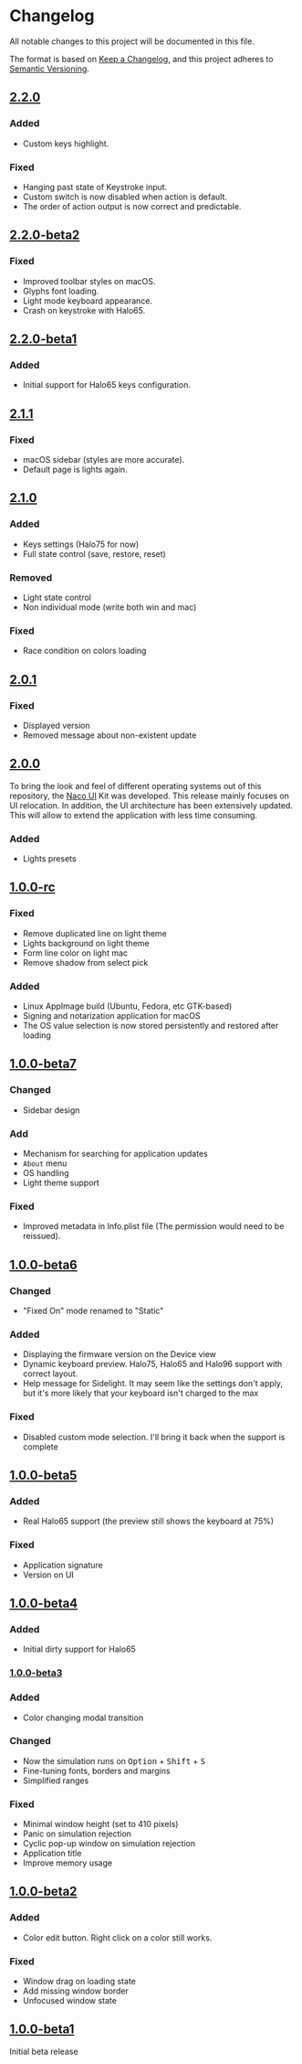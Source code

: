 # Changelog

All notable changes to this project will be documented in this file.

The format is based on [Keep a Changelog][],
and this project adheres to [Semantic Versioning][].

## [2.2.0]

### Added

- Custom keys highlight.

### Fixed

- Hanging past state of Keystroke input.
- Custom switch is now disabled when action is default.
- The order of action output is now correct and predictable.

## [2.2.0-beta2]

### Fixed

- Improved toolbar styles on macOS.
- Glyphs font loading.
- Light mode keyboard appearance.
- Crash on keystroke with Halo65.

## [2.2.0-beta1]

### Added

- Initial support for Halo65 keys configuration.

## [2.1.1]

### Fixed

- macOS sidebar (styles are more accurate).
- Default page is lights again.

## [2.1.0]

### Added

* Keys settings (Halo75 for now)
* Full state control (save, restore, reset)

### Removed

* Light state control
* Non individual mode (write both win and mac)

### Fixed

* Race condition on colors loading

## [2.0.1]

### Fixed

* Displayed version
* Removed message about non-existent update

## [2.0.0]

To bring the look and feel of different operating systems out of this repository, the [Naco UI](https://naco.myrt.co/) Kit was developed. This release mainly focuses on UI relocation. In addition, the UI architecture has been extensively updated. This will allow to extend the application with less time consuming.

### Added

* Lights presets

## [1.0.0-rc]

### Fixed

* Remove duplicated line on light theme
* Lights background on light theme
* Form line color on light mac
* Remove shadow from select pick

### Added

* Linux AppImage build (Ubuntu, Fedora, etc GTK-based)
* Signing and notarization application for macOS
* The OS value selection is now stored persistently and restored after loading

## [1.0.0-beta7]

### Changed

* Sidebar design

### Add

* Mechanism for searching for application updates
* `About` menu
* OS handling
* Light theme support

### Fixed

* Improved metadata in Info.plist file (The permission would need to be reissued).

## [1.0.0-beta6]

### Changed

* "Fixed On" mode renamed to "Static"

### Added

* Displaying the firmware version on the Device view
* Dynamic keyboard preview. Halo75, Halo65 and Halo96 support with correct layout.
* Help message for Sidelight. It may seem like the settings don't apply, but it's more likely that your keyboard isn't charged to the max

### Fixed

* Disabled custom mode selection. I'll bring it back when the support is complete

## [1.0.0-beta5]

### Added

* Real Halo65 support (the preview still shows the keyboard at 75%)

### Fixed

* Application signature
* Version on UI

## [1.0.0-beta4]

### Added

* Initial dirty support for Halo65

### [1.0.0-beta3]

### Added

* Color changing modal transition

### Changed

* Now the simulation runs on <kbd>Option</kbd> + <kbd>Shift</kbd> + <kbd>S</kbd>
* Fine-tuning fonts, borders and margins
* Simplified ranges

### Fixed

* Minimal window height (set to 410 pixels)
* Panic on simulation rejection
* Cyclic pop-up window on simulation rejection
* Application title
* Improve memory usage

## [1.0.0-beta2]

### Added

* Color edit button. Right click on a color still works.

### Fixed

* Window drag on loading state
* Add missing window border
* Unfocused window state

## [1.0.0-beta1]

Initial beta release

[keep a changelog]: https://keepachangelog.com/en/1.0.0/
[semantic versioning]: https://semver.org/spec/v2.0.0.html
[1.0.0-beta1]: https://github.com/mishamyrt/Nuga/releases/tag/v1.0.0-beta1
[1.0.0-beta2]: https://github.com/mishamyrt/Nuga/releases/tag/v1.0.0-beta2
[1.0.0-beta3]: https://github.com/mishamyrt/Nuga/releases/tag/v1.0.0-beta3
[1.0.0-beta4]: https://github.com/mishamyrt/Nuga/releases/tag/v1.0.0-beta4
[1.0.0-beta5]: https://github.com/mishamyrt/Nuga/releases/tag/v1.0.0-beta5
[1.0.0-beta6]: https://github.com/mishamyrt/Nuga/releases/tag/v1.0.0-beta6
[1.0.0-beta7]: https://github.com/mishamyrt/Nuga/releases/tag/v1.0.0-beta7
[1.0.0-rc]: https://github.com/mishamyrt/Nuga/releases/tag/v1.0.0-rc
[2.0.0]: https://github.com/mishamyrt/Nuga/releases/tag/v2.0.0
[2.0.1]: https://github.com/mishamyrt/Nuga/releases/tag/v2.0.1
[2.1.0]: https://github.com/mishamyrt/Nuga/releases/tag/v2.1.0
[2.1.1]: https://github.com/mishamyrt/Nuga/releases/tag/v2.1.1
[2.2.0-beta1]: https://github.com/mishamyrt/Nuga/releases/tag/v2.2.0-beta1
[2.2.0-beta2]: https://github.com/mishamyrt/Nuga/releases/tag/v2.2.0-beta2
[2.2.0]: https://github.com/mishamyrt/Nuga/releases/tag/v2.2.0
